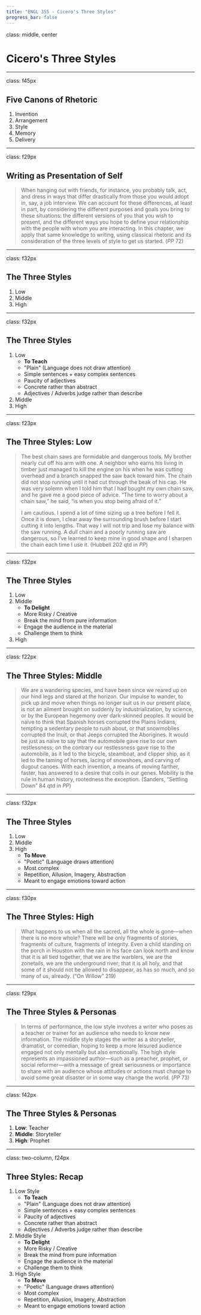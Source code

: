 ```yaml
---
title: "ENGL 355 - Cicero's Three Styles"
progress_bar: false
---
```

class: middle, center

# Cicero's Three Styles
---
class: f45px
## Five Canons of Rhetoric

1. Invention
1. Arrangement
1. Style
1. Memory
1. Delivery
---
class: f29px
## Writing as Presentation of Self

> When hanging out with friends, for instance, you probably talk, act, and dress in ways that differ drastically from those you would adopt in, say, a job interview. We can account for these differences, at least in part, by considering the different purposes and goals you bring to these situations: the different versions of you that you wish to present, and the different ways you hope to define your relationship with the people with whom you are interacting. In this chapter, we apply that same knowledge to writing, using classical rhetoric and its consideration of the three levels of style to get us started. (*PP* 72)
---
class: f32px
## The Three Styles

1. Low
1. Middle
1. High
---
class: f32px
## The Three Styles

1. Low
	* **To Teach**
	* "Plain" (Language does not draw attention)
	* Simple sentences + easy complex sentences
	* Paucity of adjectives
	* Concrete rather than abstract
	* Adjectives / Adverbs judge rather than describe
1. Middle
1. High
---
class: f23px
## The Three Styles: Low

> The best chain saws are formidable and dangerous tools. My brother nearly cut off his arm with one. A neighbor who earns his living in timber just managed to kill the engine on his when he was cutting overhead and a branch snapped the saw back toward him. The chain did not stop running until it had cut through the beak of his cap. He was very solemn when I told him that I had bought my own chain saw, and he gave me a good piece of advice. “The time to worry about a chain saw,” he said, “is when you stop being afraid of it.”
>
> I am cautious. I spend a lot of time sizing up a tree before I fell it. Once it is down, I clear away the surrounding brush before I start cutting it into lengths. That way I will not trip and lose my balance with the saw running. A dull chain and a poorly running saw are dangerous, so I’ve learned to keep mine in good shape and I sharpen the chain each time I use it. (Hubbell 202 qtd in *PP*)
---
class: f32px
## The Three Styles

1. Low
1. Middle
	* **To Delight**
	* More Risky / Creative
	* Break the mind from pure information
	* Engage the audience in the material
	* Challenge them to think
1. High
---
class: f22px
## The Three Styles: Middle

> We are a wandering species, and have been since we reared up on our hind legs and stared at the horizon. Our impulse to wander, to pick up and move when things no longer suit us in our present place, is not an ailment brought on suddenly by industrialization, by science, or by the European hegemony over dark-skinned peoples. It would be naïve to think that Spanish horses corrupted the Plains Indians, tempting a sedentary people to rush about, or that snowmobiles corrupted the Inuit, or that Jeeps corrupted the Aborigines. It would be just as naïve to say that the automobile gave rise to our own restlessness; on the contrary our restlessness gave rise to the automobile, as it led to the bicycle, steamboat, and clipper ship, as it led to the taming of horses, lacing of snowshoes, and carving of dugout canoes. With each invention, a means of moving farther, faster, has answered to a desire that coils in our genes. Mobility is the rule in human history, rootedness the exception. (Sanders, “Settling Down” 84 qtd in *PP*)
---
class: f32px
## The Three Styles

1. Low
1. Middle
1. High
	* **To Move**
	* "Poetic" (Language draws attention)
	* Most complex
	* Repetition, Allusion, Imagery, Abstraction
	* Meant to engage emotions toward action
	
---
class: f30px
## The Three Styles: High

> What happens to us when all the sacred, all the whole is gone—when there is no more whole? There will be only fragments of stories, fragments of culture, fragments of integrity. Even a child standing on the porch in Houston with the rain in his face can look north and know that it is all tied together, that we are the warblers, we are the zonetails, we are the underground river; that it is all holy, and that some of it should not be allowed to disappear, as has so much, and so many of us, already. (“On Willow” 219)
---
class: f29px
## The Three Styles & Personas

> In terms of performance, the low style involves a writer who poses as a teacher or trainer for an audience who needs to know new information. The middle style stages the writer as a storyteller, dramatist, or comedian, hoping to keep a more leisured audience engaged not only mentally but also emotionally. The high style represents an impassioned author—such as a preacher, prophet, or social reformer—with a message of great seriousness or importance to share with an audience whose attitudes or actions must change to avoid some great disaster or in some way change the world. (*PP* 73)
---
class: f42px
## The Three Styles & Personas

1. **Low**: Teacher
1. **Middle**: Storyteller
1. **High**: Prophet
---
class: two-column, f24px

## Three Styles: Recap

1. Low Style
	* **To Teach**
	* "Plain" (Language does not draw attention)
	* Simple sentences + easy complex sentences
	* Paucity of adjectives
	* Concrete rather than abstract
	* Adjectives / Adverbs judge rather than describe
1. Middle Style
	* **To Delight**
	* More Risky / Creative
	* Break the mind from pure information
	* Engage the audience in the material
	* Challenge them to think
1. High Style
	* **To Move**
	* "Poetic" (Language draws attention)
	* Most complex
	* Repetition, Allusion, Imagery, Abstraction
	* Meant to engage emotions toward action
